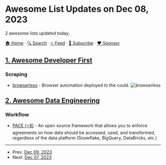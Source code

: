 # Awesome List Updates on Dec 08, 2023

2 awesome lists updated today.

[🏠 Home](/README.md) · [🔍 Search](https://www.trackawesomelist.com/search/) · [🔥 Feed](https://www.trackawesomelist.com/rss.xml) · [📮 Subscribe](https://trackawesomelist.us17.list-manage.com/subscribe?u=d2f0117aa829c83a63ec63c2f&id=36a103854c) · [❤️  Sponsor](https://github.com/sponsors/theowenyoung)



## [1. Awesome Developer First](/content/agamm/awesome-developer-first/README.md)

### Scraping

*   [browserless](https://browserless.io) - Browser automation deployed to the could. ![browserless](https://img.shields.io/github/contributors-anon/browserless/browserless?style=flat-square\&logo=github\&labelColor=%230D1117\&color=%23161B22)

## [2. Awesome Data Engineering](/content/igorbarinov/awesome-data-engineering/README.md)

### Workflow

*   [PACE (⭐8)](https://github.com/getstrm/pace) - An open source framework that allows you to enforce agreements on how data should be accessed, used, and transformed, regardless of the data platform (Snowflake, BigQuery, DataBricks, etc.)

---

- Prev: [Dec 09, 2023](/content/2023/12/09/README.md)
- Next: [Dec 07, 2023](/content/2023/12/07/README.md)